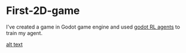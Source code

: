 # First-2D-game
I've created a game in Godot game engine and used [godot RL agents](https://github.com/edbeeching/godot_rl_agents) to train my agent.

[alt text](https://godotengine.org/asset-library/asset/515)
